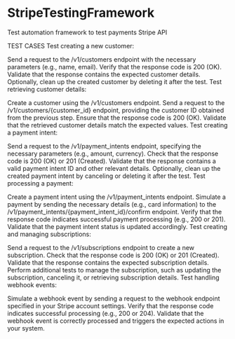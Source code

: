 # StripeTestingFramework
Test automation framework to test payments Stripe API

TEST CASES
Test creating a new customer:

Send a request to the /v1/customers endpoint with the necessary parameters (e.g., name, email).
Verify that the response code is 200 (OK).
Validate that the response contains the expected customer details.
Optionally, clean up the created customer by deleting it after the test.
Test retrieving customer details:

Create a customer using the /v1/customers endpoint.
Send a request to the /v1/customers/{customer_id} endpoint, providing the customer ID obtained from the previous step.
Ensure that the response code is 200 (OK).
Validate that the retrieved customer details match the expected values.
Test creating a payment intent:

Send a request to the /v1/payment_intents endpoint, specifying the necessary parameters (e.g., amount, currency).
Check that the response code is 200 (OK) or 201 (Created).
Validate that the response contains a valid payment intent ID and other relevant details.
Optionally, clean up the created payment intent by canceling or deleting it after the test.
Test processing a payment:

Create a payment intent using the /v1/payment_intents endpoint.
Simulate a payment by sending the necessary details (e.g., card information) to the /v1/payment_intents/{payment_intent_id}/confirm endpoint.
Verify that the response code indicates successful payment processing (e.g., 200 or 201).
Validate that the payment intent status is updated accordingly.
Test creating and managing subscriptions:

Send a request to the /v1/subscriptions endpoint to create a new subscription.
Check that the response code is 200 (OK) or 201 (Created).
Validate that the response contains the expected subscription details.
Perform additional tests to manage the subscription, such as updating the subscription, canceling it, or retrieving subscription details.
Test handling webhook events:

Simulate a webhook event by sending a request to the webhook endpoint specified in your Stripe account settings.
Verify that the response code indicates successful processing (e.g., 200 or 204).
Validate that the webhook event is correctly processed and triggers the expected actions in your system.
